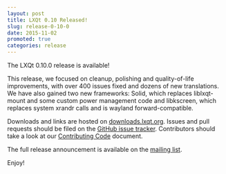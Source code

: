 ```yaml
---
layout: post
title: LXQt 0.10 Released!
slug: release-0-10-0
date: 2015-11-02
promoted: true
categories: release
---
```


The LXQt 0.10.0 release is available!

This release, we focused on cleanup, polishing and quality-of-life
improvements, with over 400 issues fixed and dozens of new
translations. We have also gained two new frameworks: Solid, which
replaces liblxqt-mount and some custom power management code and
libkscreen, which replaces system xrandr calls and is wayland
forward-compatible.

Downloads and links are hosted on [downloads.lxqt.org](http://downloads.lxqt.org/lxqt/0.10/).
Issues and pull requests should be filed on the
[GitHub issue tracker](https://github.com/lxde/lxqt).
Contributors should take a look at our
[Contributing Code](https://github.com/lxde/lxqt/wiki/Contributing-code) document.

The full release announcement is available on the
[mailing list](http://sourceforge.net/p/lxde/mailman/message/34586993/).

Enjoy!
